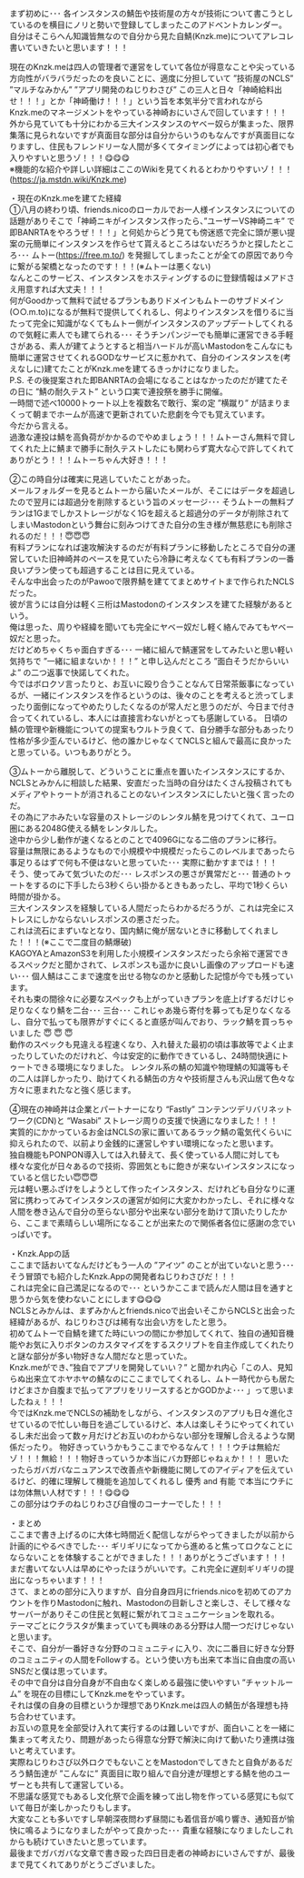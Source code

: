 まず初めに･･･ 各インスタンスの鯖缶や技術屋の方々が技術について書こうとしているのを横目にノリと勢いで登録してしまったこのアドベントカレンダー。
自分はそこらへん知識皆無なので自分から見た自鯖(Knzk.me)についてアレコレ書いていきたいと思います！！！

現在のKnzk.meは四人の管理者で運営をしていて各位が得意なことや尖っている方向性がバラバラだったのを良いことに、適度に分担していて ”技術屋のNCLS” ”マルチなみかん” ”アプリ開発のねじりわさび” この三人と日々「神崎給料出せ！！！」とか「神崎働け！！！」という旨を本気半分で言われながらKnzk.meのマネージメントをやっている神崎おにいさんで回しています！！！  
外から見ていても十分にわかる三大インスタンスのヤベー奴らが集まった、限界集落に見られないですが真面目な部分は自分からいうのもなんですが真面目になりますし、住民もフレンドリーな人間が多くてタイミングによっては初心者でも入りやすいと思うゾ！！！😋😋😋  
    ※機能的な紹介や詳しい詳細はここのWikiを見てくれるとわかりやすいゾ！！！(https://ja.mstdn.wiki/Knzk.me)

・現在のKnzk.meを建てた経緯  
①八月の終わり頃、friends.nicoのローカルでお一人様インスタンスについての話題がありそこで「神崎ニキがインスタンス作ったら、”ユーザーVS神崎ニキ” で即BANRTAをやろうぜ！！！」と何処からどう見ても傍迷惑で完全に頭が悪い提案の元簡単にインスタンスを作らせて貰えるところはないだろうかと探したところ･･･ ムトー(https://free.m.to/) を発掘してしまったことが全ての原因であり今に繋がる架橋となったのです！！！(※ムトーは悪くない)  
なんとこのサービス、インスタンスをホスティングするのに登録情報はメアドさえ用意すれば大丈夫！！！  
何がGoodかって無料で試せるプランもありドメインもムトーのサブドメイン(○○.m.to)になるが無料で提供してくれるし、何よりインスタンスを借りるに当たって完全に知識がなくてもムトー側がインスタンスのアップデートしてくれるので気軽に素人でも建てられる･･･
そうチンパンジーでも簡単に運営できる手軽さがある、素人が建てようとすると相当ハードルが高いMastodonをこんなにも簡単に運営させてくれるGODなサービスに惹かれて、自分のインスタンスを(考えなしに)建てたことがKnzk.meを建てるきっかけになりました。  
P.S. その後提案された即BANRTAの会場になることはなかったのだが建てたその日に ”鯖の耐久テスト” という口実で連投祭を勝手に開催。  
一時間で述べ10000トゥート以上を複数名で敢行、案の定 ”横蹴り” が詰まりまくって朝までホームが高速で更新されていた悲劇を今でも覚えています。  
今だから言える。  
過激な連投は鯖を高負荷がかかるのでやめましょう！！！ムトーさん無料で貸してくれた上に鯖まで勝手に耐久テストしたにも関わらず寛大な心で許してくれてありがとう！！！ムトーちゃん大好き！！！

②この時自分は確実に見逃していたことがあった。  
メールフォルダーを見るとムトーから届いたメールが、そこにはデータを超過したので翌月には超過分を削除するという旨のメッセージ･･･ そうムトーの無料プランは1Gまでしかストレージがなく1Gを超えると超過分のデータが削除されてしまいMastodonという舞台に刻みつけてきた自分の生き様が無慈悲にも削除されるのだ！！！😇😇😇  
有料プランになれば速攻解決するのだが有料プランに移動したところで自分の運営していた旧神崎丼のペースを見ていたら冷静に考えなくても有料プランの一番良いプラン使っても超過することは目に見えている。  
そんな中出会ったのがPawooで限界鯖を建ててまとめサイトまで作られたNCLSだった。  
彼が言うには自分は軽く三桁はMastodonのインスタンスを建てた経験があるという。  
俺は思った、周りや経緯を聞いても完全にヤベー奴だし軽く絡んでみてもヤベー奴だと思った。  
だけどめちゃくちゃ面白すぎる･･･ 一緒に組んで鯖運営をしてみたいと思い軽い気持ちで ”一緒に組まないか！！！” と申し込んだところ ”面白そうだからいいよ” の二つ返事で快諾してくれた。  
今ではボロクソ言ったりと、お互いに殴り合うことなんて日常茶飯事になっているが、一緒にインスタンスを作るというのは、後々のことを考えると渋ってしまったり面倒になってやめたりしたくなるのが常人だと思うのだが、今日まで付き合ってくれているし、本人には直接言わないがとっても感謝している。
日頃の鯖の管理や新機能についての提案もウルトラ良くて、自分勝手な部分もあったり性格が多少歪んでいるけど、他の誰かじゃなくてNCLSと組んで最高に良かったと思っている。いつもありがとう。

③ムトーから離脱して、どういうことに重点を置いたインスタンスにするか、NCLSとみかんに相談した結果、安直だった当時の自分はたくさん投稿されてもメディアやトゥートが消されることのないインスタンスにしたいと強く言ったのだ。  
その為にアホみたいな容量のストレージのレンタル鯖を見つけてくれて、ユーロ圏にある2048G使える鯖をレンタルした。  
途中から少し動作が速くなるとのことで4096Gになる二倍のプランに移行。  
容量は無限にあるようなもので小規模や中規模だったらこのレベルまであったら事足りるはずで何も不便はないと思っていた･･･ 実際に動かすまでは！！！  
そう、使ってみて気づいたのだ･･･ レスポンスの悪さが異常だと･･･
普通のトゥートをするのに下手したら3秒くらい掛かるときもあったし、平均で1秒くらい時間が掛かる。  
三大インスタンスを経験している人間だったらわかるだろうが、これは完全にストレスにしかならないレスポンスの悪さだった。  
これは流石にまずいなとなり、国内鯖に俺が居ないときに移動してくれました！！！(※ここで二度目の鯖爆破)  
KAGOYAとAmazonS3を利用した小規模インスタンスだったら余裕で運営できるスペックだと聞かされて、レスポンスも遥かに良いし画像のアップロードも速い･･･ 個人鯖はここまで速度を出せる物なのかと感動した記憶が今でも残っています。  
それも束の間徐々に必要なスペックも上がっていきプランを底上げするだけじゃ足りなくなり鯖を二台･･･ 三台･･･ 
これじゃあ幾ら寄付を募っても足りなくなるし、自分で払っても限界がすぐにくると直感が叫んでおり、ラック鯖を買っちゃいました :innocent: :innocent: :innocent:  
動作のスペックも見違える程速くなり、入れ替えた最初の頃は事故等でよく止まったりしていたのだけれど、今は安定的に動作できているし、24時間快適にトゥートできる環境になりました。
レンタル系の鯖の知識や物理鯖の知識等もその二人は詳しかったり、助けてくれる鯖缶の方々や技術屋さんも沢山居て色々な方々に恵まれたなと強く感じます。

④現在の神崎丼は企業とパートナーになり “Fastly” コンテンツデリバリネットワーク(CDN)と “Wasabi” ストレージ周りの支援で快適になりました！！！  
実質的にかかっているお金はNCLSの家に置いてあるラック鯖の電気代くらいに抑えられたので、以前より金銭的に運営しやすい環境になったと思います。  
独自機能もPONPON導入しては入れ替えて、長く使っている人間に対しても様々な変化が日々あるので技術、雰囲気ともに飽きが来ないインスタンスになっていると信じたい😇😇😇  
元は軽い悪ふざけをしようとして作ったインスタンス、だけれども自分なりに運営に携わってみてインスタンスの運営が如何に大変かわかったし、それに様々な人間を巻き込んで自分の至らない部分や出来ない部分を助けて頂いたりしたから、ここまで素晴らしい場所になることが出来たので関係者各位に感謝の念でいっぱいです。

・Knzk.Appの話  
ここまで話おいてなんだけどもう一人の ”アイツ” のことが出ていないと思う･･･ そう冒頭でも紹介したKnzk.Appの開発者ねじりわさびだ！！！  
これは完全に自己満足になるので･･･ というかここまで読んだ人間は目を通すと思うから気を使わないことにします😋😋😋  
NCLSとみかんは、まずみかんとfriends.nicoで出会いそこからNCLSと出会った経緯があるが、ねじりわさびは稀有な出会い方をしたと思う。  
初めてムトーで自鯖を建てた時にいつの間にか参加してくれて、独自の通知音機能やお気に入りボタンのカスタマイズをするスクリプトを自主作成してくれたりと謎な部分が多い物好きな人間だなと思っていた。  
Knzk.meができ、”独自でアプリを開発していい？” と聞かれ内心「この人、見知らぬ出来立てホヤホヤの鯖なのにここまでしてくれるし、ムトー時代からも居たけどまさか自腹まで払ってアプリをリリースするとかGODかよ･･･ 」って思いましたねぇ！！！  
今ではKnzk.meでNCLSの補助をしながら、インスタンスのアプリも日々進化させているので忙しい毎日を過ごしているけど、本人は楽しそうにやってくれているし未だ出会って数ヶ月だけどお互いのわからない部分を理解し合えるような関係だったり。
物好きっていうかもうここまでやるなんて！！！ウチは無給だゾ！！！無給！！！物好きっていうか本当にバカ野郎じゃねぇか！！！
思いたったらガバガバなニュアンスで改善点や新機能に関してのアイディアを伝えているけど、的確に理解して機能を追加してくれるし 優秀 and 有能 で本当にウチには勿体無い人材です！！！😋😋😋  
この部分はウチのねじりわさび自慢のコーナーでした！！！

・まとめ  
ここまで書き上げるのに大体七時間近く配信しながらやってきましたが以前から計画的にやるべきでした･･･
ギリギリになってから進めると焦ってロクなことにならないことを体験することができました！！！ありがとうございます！！！  
まだ書いてない人は早めにやったほうがいいです。これ完全に遅刻ギリギリの提出になっちゃいます！！！  
さて、まとめの部分に入りますが、自分自身四月にfriends.nicoを初めてのアカウントを作りMastodonに触れ、Mastodonの目新しさと楽しさ、そして様々なサーバーがありそこの住民と気軽に繋がれてコミュニケーションを取れる。  
テーマごとにクラスタが集まっていても興味のある分野は人間一つだけじゃないと思います。  
そこで、自分が一番好きな分野のコミュニティに入り、次に二番目に好きな分野のコミュニティの人間をFollowする。という使い方も出来て本当に自由度の高いSNSだと僕は思っています。  
その中で自分は自分自身が不自由なく楽しめる最強に使いやすい ”チャットルーム” を現在の目標にしてKnzk.meをやっています。  
それは僕の自身の目標というか理想でありKnzk.meは四人の鯖缶が各理想も持ち合わせています。  
お互いの意見を全部受け入れて実行するのは難しいですが、面白いことを一緒に集まって考えたり、問題があったら得意な分野で解決に向けて動いたり連携は強いと考えています。  
実際ねじりわさび以外ロクでもないことをMastodonでしてきたと自負があるだろう鯖缶達が ”こんなに” 真面目に取り組んで自分達が理想とする鯖を他のユーザーとも共有して運営している。  
不思議な感覚でもあるし文化祭で企画を練って出し物を作っている感覚にも似ていて毎日が楽しかったりもします。  
大変なことも多いですし早朝深夜問わず昼間にも着信音が鳴り響き、通知音が愉快に鳴るようになりましたがやって良かった･･･ 貴重な経験になりましたしこれからも続けていきたいと思っています。  
最後までガバガバな文章で書き殴った四日目走者の神崎おにいさんですが、最後まで見てくれてありがとうございました。
